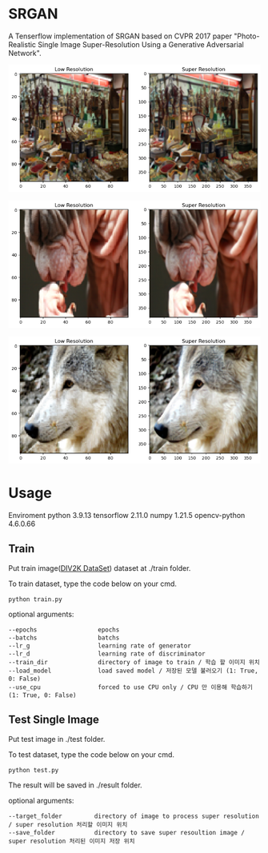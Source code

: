 # SRGAN

A Tenserflow implementation of SRGAN based on CVPR 2017 paper "Photo-Realistic Single Image Super-Resolution Using a Generative Adversarial Network".

![Result_1](./result_1.png)

![Result_2](./result_2.png)

![Result_3](./result_3.png)

# Usage

Enviroment
    python          3.9.13
    tensorflow      2.11.0
    numpy           1.21.5
    opencv-python   4.6.0.66

## Train 

Put train image([DIV2K DataSet](https://www.kaggle.com/datasets/joe1995/div2k-dataset)) dataset at ./train folder.

To train dataset, type the code below on your cmd.

    python train.py

optional arguments:

    --epochs                 epochs
    --batchs                 batchs
    --lr_g                   learning rate of generator
    --lr_d                   learning rate of discriminator
    --train_dir              directory of image to train / 학습 할 이미지 위치
    --load_model             load saved model / 저장된 모델 불러오기 (1: True, 0: False)
    --use_cpu                forced to use CPU only / CPU 만 이용해 학습하기 (1: True, 0: False)

## Test Single Image

Put test image in ./test folder.

To test dataset, type the code below on your cmd.

    python test.py

The result will be saved in ./result folder.

optional arguments:

    --target_folder         directory of image to process super resolution / super resolution 처리할 이미지 위치
    --save_folder           directory to save super resoultion image / super resolution 처리된 이미지 저장 위치
